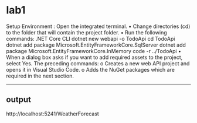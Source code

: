 # lab1
Setup Environment :
 Open the integrated terminal.
• Change directories (cd) to the folder that will contain the project folder.
• Run the following commands:
.NET Core CLI
dotnet new webapi -o TodoApi
cd TodoApi
dotnet add package Microsoft.EntityFrameworkCore.SqlServer
dotnet add package Microsoft.EntityFrameworkCore.InMemory
code -r ../TodoApi
• When a dialog box asks if you want to add required assets to the project,
select Yes.
The preceding commands:
o Creates a new web API project and opens it in Visual Studio Code.
o Adds the NuGet packages which are required in the next section.
_____

## output
 http://localhost:5241/WeatherForecast

